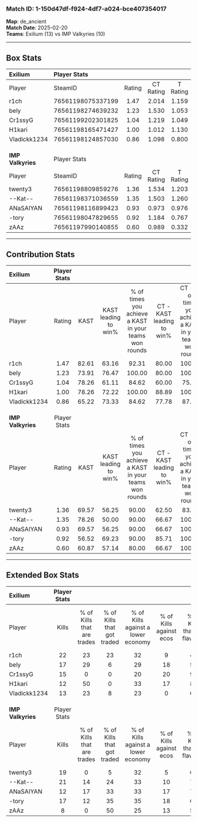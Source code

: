 ### Match ID: 1-150d47df-f924-4df7-a024-bce407354017  
**Map**: de_ancient  
**Match Date**: 2025-02-20  
**Teams**: Exilium (13) vs IMP Valkyries (10)  

---  

## Box Stats  

| **Exilium**       | Player Stats      |        |           |          |       |       |       |         |        |      |     |
| :- | :- | :-: | :-: | :-: | :-: | :-: | :-: | :-: | :-: | :-: | :-: |
| Player            | SteamID           | Rating | CT Rating | T Rating | KAST  |  ADR  | Kills | Assists | Deaths | K/D  | HS% |
| r1ch              | 76561198075337199 |  1.47  |   2.014   |  1.159   | 82.61 | 102.6 |  22   |    4    |   16   | 1.38 | 40  |
| bely              | 76561198274639232 |  1.23  |   1.530   |  1.053   | 73.91 | 83.9  |  17   |    5    |   13   | 1.31 | 47  |
| Cr1ssyG           | 76561199202301825 |  1.04  |   1.219   |  1.049   | 78.26 | 60.0  |  15   |    6    |   16   | 0.94 | 60  |
| H1kari            | 76561198165471427 |  1.00  |   1.012   |  1.130   | 78.26 | 67.3  |  12   |   11    |   15   | 0.80 | 33  |
| Vladickk1234      | 76561198124857030 |  0.86  |   1.098   |  0.800   | 65.22 | 63.6  |  13   |    6    |   17   | 0.76 | 30  |
|                   |                   |        |           |          |       |       |       |         |        |      |     |
|                   |                   |        |           |          |       |       |       |         |        |      |     |
|                   |                   |        |           |          |       |       |       |         |        |      |     |
| **IMP Valkyries** | Player Stats      |        |           |          |       |       |       |         |        |      |     |
| Player            | SteamID           | Rating | CT Rating | T Rating | KAST  |  ADR  | Kills | Assists | Deaths | K/D  | HS% |
| twenty3           | 76561198809859276 |  1.36  |   1.534   |  1.203   | 69.57 | 106.9 |  19   |    8    |   13   | 1.46 | 47  |
| --Kat--           | 76561198371036559 |  1.35  |   1.503   |  1.260   | 78.26 | 77.4  |  21   |    7    |   15   | 1.40 | 33  |
| ANaSAIYAN         | 76561198116899423 |  0.93  |   0.973   |  0.976   | 69.57 | 65.8  |  12   |    5    |   14   | 0.86 | 25  |
| -tory             | 76561198047829655 |  0.92  |   1.184   |  0.767   | 56.52 | 73.2  |  17   |    3    |   19   | 0.89 | 52  |
| zAAz              | 76561197990140855 |  0.60  |   0.989   |  0.332   | 60.87 | 54.0  |   8   |    8    |   18   | 0.44 | 25  |
---  

## Contribution Stats  

| **Exilium**       | Player Stats |       |                      |                                                        |                           |                                                             |                          |                                                            |
| :- | :-: | :-: | :-: | :-: | :-: | :-: | :-: | :-: |
| Player            |    Rating    | KAST  | KAST leading to win% | % of times you achieve a KAST in your teams won rounds | CT - KAST leading to win% | CT - % of times you achieve a KAST in your teams won rounds | T - KAST leading to win% | T - % of times you achieve a KAST in your teams won rounds |
| r1ch              |     1.47     | 82.61 |        63.16         |                         92.31                          |           80.00           |                           100.00                            |          44.44           |                           80.00                            |
| bely              |     1.23     | 73.91 |        76.47         |                         100.00                         |           80.00           |                           100.00                            |          71.43           |                           100.00                           |
| Cr1ssyG           |     1.04     | 78.26 |        61.11         |                         84.62                          |           60.00           |                            75.00                            |          62.50           |                           100.00                           |
| H1kari            |     1.00     | 78.26 |        72.22         |                         100.00                         |           88.89           |                           100.00                            |          55.56           |                           100.00                           |
| Vladickk1234      |     0.86     | 65.22 |        73.33         |                         84.62                          |           77.78           |                            87.50                            |          66.67           |                           80.00                            |
|                   |              |       |                      |                                                        |                           |                                                             |                          |                                                            |
|                   |              |       |                      |                                                        |                           |                                                             |                          |                                                            |
|                   |              |       |                      |                                                        |                           |                                                             |                          |                                                            |
| **IMP Valkyries** | Player Stats |       |                      |                                                        |                           |                                                             |                          |                                                            |
| Player            |    Rating    | KAST  | KAST leading to win% | % of times you achieve a KAST in your teams won rounds | CT - KAST leading to win% | CT - % of times you achieve a KAST in your teams won rounds | T - KAST leading to win% | T - % of times you achieve a KAST in your teams won rounds |
| twenty3           |     1.36     | 69.57 |        56.25         |                         90.00                          |           62.50           |                            83.33                            |          50.00           |                           100.00                           |
| --Kat--           |     1.35     | 78.26 |        50.00         |                         90.00                          |           66.67           |                           100.00                            |          33.33           |                           75.00                            |
| ANaSAIYAN         |     0.93     | 69.57 |        56.25         |                         90.00                          |           66.67           |                           100.00                            |          42.86           |                           75.00                            |
| -tory             |     0.92     | 56.52 |        69.23         |                         90.00                          |           85.71           |                           100.00                            |          50.00           |                           75.00                            |
| zAAz              |     0.60     | 60.87 |        57.14         |                         80.00                          |           66.67           |                           100.00                            |          40.00           |                           50.00                            |
---  

## Extended Box Stats  

| **Exilium**       | Player Stats |                            |                            |                                    |                         |                              |                                 |        |                             |                                     |                          |                               |                            |
| :- | :-: | :-: | :-: | :-: | :-: | :-: | :-: | :-: | :-: | :-: | :-: | :-: | :-: |
| Player            |    Kills     | % of Kills that are trades | % of Kills that got traded | % of Kills against a lower economy | % of Kills against ecos | % of Kills that are flawless | % of Kills that are close duels | Deaths | % of Deaths that get traded | % of Deaths against a lower economy | % of Deaths against ecos | % of Deaths that are flawless | % of Deaths that are close |
| r1ch              |      22      |             23             |             23             |                 32                 |            9            |              45              |                9                |   16   |             38              |                 13                  |            0             |              63               |             0              |
| bely              |      17      |             29             |             6              |                 29                 |           18            |              59              |                0                |   13   |             23              |                  8                  |            0             |              62               |             8              |
| Cr1ssyG           |      15      |             0              |             0              |                 20                 |           20            |              93              |                0                |   16   |             25              |                 13                  |            0             |              69               |             6              |
| H1kari            |      12      |             50             |             0              |                 33                 |           17            |              83              |               17                |   15   |             20              |                 13                  |            7             |              67               |             7              |
| Vladickk1234      |      13      |             23             |             8              |                 23                 |            0            |              62              |                0                |   17   |             24              |                 18                  |            6             |              71               |             0              |
|                   |              |                            |                            |                                    |                         |                              |                                 |        |                             |                                     |                          |                               |                            |
|                   |              |                            |                            |                                    |                         |                              |                                 |        |                             |                                     |                          |                               |                            |
|                   |              |                            |                            |                                    |                         |                              |                                 |        |                             |                                     |                          |                               |                            |
| **IMP Valkyries** | Player Stats |                            |                            |                                    |                         |                              |                                 |        |                             |                                     |                          |                               |                            |
| Player            |    Kills     | % of Kills that are trades | % of Kills that got traded | % of Kills against a lower economy | % of Kills against ecos | % of Kills that are flawless | % of Kills that are close duels | Deaths | % of Deaths that get traded | % of Deaths against a lower economy | % of Deaths against ecos | % of Deaths that are flawless | % of Deaths that are close |
| twenty3           |      19      |             0              |             5              |                 32                 |            5            |              63              |                5                |   13   |              0              |                  8                  |            8             |              62               |             0              |
| --Kat--           |      21      |             14             |             24             |                 33                 |           10            |              71              |                0                |   15   |              7              |                 20                  |            7             |              80               |             0              |
| ANaSAIYAN         |      12      |             17             |             33             |                 33                 |           17            |              75              |                8                |   14   |             14              |                 14                  |            7             |              64               |             14             |
| -tory             |      17      |             12             |             35             |                 35                 |           18            |              65              |                0                |   19   |             11              |                 16                  |            5             |              68               |             11             |
| zAAz              |      8       |             0              |             50             |                 25                 |           13            |              50              |               13                |   18   |             11              |                 22                  |            11            |              56               |             0              |
